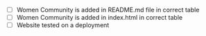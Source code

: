 <!-- If you are adding a Women Community in STEM, please make sure -->
- [ ] Women Community is added in README.md file in correct table
- [ ] Women Community is added in index.html in correct table
- [ ] Website tested on a deployment
